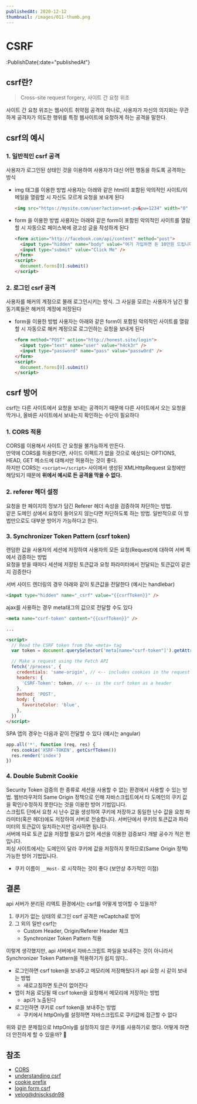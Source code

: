 ```yaml
---
publishedAt: 2020-12-12
thumbnail: /images/011-thumb.png
---
```


# CSRF

:PublishDate{:date="publishedAt"}

## csrf란?

> Cross-site request forgery, 사이트 간 요청 위조

사이트 간 요청 위조는 웹사이트 취약점 공격의 하나로, 사용자가 자신의 의지와는 무관하게 공격자가 의도한 행위를 특정 웹사이트에 요청하게 하는 공격을 말한다.

## csrf의 예시

### 1. 일반적인 csrf 공격

사용자가 로그인된 상태인 것을 이용하여 사용자가 대신 어떤 행동을 하도록 공격하는 방식

- img 태그를 이용한 방법
  사용자는 아래와 같은 html이 포함된 악의적인 사이트/이메일을 열람할 시 자신도 모르게 요청을 보내게 된다

  ```html
  <img src="https://mysite.com/user?action=set-pw&pw=1234" width="0" height="0" />
  ```

- form 을 이용한 방법
  사용자는 아래와 같은 form이 포함된 악의적인 사이트를 열람할 시 자동으로 페이스북에 광고성 글을 작성하게 된다

  ```html
  <form action="http://facebook.com/api/content" method="post">
    <input type="hidden" name="body" value="여기 가입하면 돈 10만원 드립니다." />
    <input type="submit" value="Click Me" />
  </form>
  <script>
    document.forms[0].submit()
  </script>
  ```

### 2. 로그인 csrf 공격

사용자를 해커의 계정으로 몰래 로그인시키는 방식. 그 사실을 모르는 사용자가 남긴 활동기록들은 해커의 계정에 저장된다

- form을 이용한 방법
  사용자는 아래와 같은 form이 포함된 악의적인 사이트를 열람할 시 자동으로 해커 계정으로 로그인하는 요청을 보내게 된다

  ```html
  <form method="POST" action="http://honest.site/login">
    <input type="text" name="user" value="h4ck3r" />
    <input type="password" name="pass" value="passw0rd" />
  </form>
  <script>
    document.forms[0].submit()
  </script>
  ```

## csrf 방어

csrf는 다른 사이트에서 요청을 보내는 공격이기 때문에 다른 사이트에서 오는 요청을 막거나, 올바른 사이트에서 보내는지 확인하는 수단이 필요하다

### 1. CORS 적용

CORS를 이용해서 사이트 간 요청을 불가능하게 만든다. <br>
만약에 CORS를 허용한다면, 사이드 이펙트가 없을 것으로 예상되는 OPTIONS, HEAD, GET 메소드에 대해서만 허용하는 것이 좋다.<br>
하지만 CORS는 `<script></script>` 사이에서 생성된 XMLHttpRequest 요청에만 해당되기 때문에 **위에서 예시로 든 공격을 막을 수 없다.**

### 2. referer 헤더 설정

요청을 한 페이지의 정보가 담긴 Referer 헤더 속성을 검증하여 차단하는 방법.<br>
같은 도메인 상에서 요청이 들어오지 않는다면 차단하도록 하는 방법. 일반적으로 이 방법만으로도 대부분 방어가 가능하다고 한다.

### 3. Synchronizer Token Pattern (csrf token)

랜덤한 값을 사용자의 세션에 저장하여 사용자의 모든 요청(Request)에 대하여 서버 쪽에서 검증하는 방법<br>
요청을 받을 때마다 세션에 저장된 토큰값과 요청 파라미터에서 전달되는 토큰값이 같은지 검증한다

서버 사이드 렌더링의 경우 아래와 같이 토큰값을 전달한다 (예시는 handlebar)

```html
<input type="hidden" name="_csrf" value="{{csrfToken}}" />
```

ajax를 사용하는 경우 meta태그의 값으로 전달할 수도 있다

```html
<meta name="csrf-token" content="{{csrfToken}}" />

...

<script>
  // Read the CSRF token from the <meta> tag
  var token = document.querySelector('meta[name="csrf-token"]').getAttribute('content')

  // Make a request using the Fetch API
  fetch('/process', {
    credentials: 'same-origin', // <-- includes cookies in the request
    headers: {
      'CSRF-Token': token, // <-- is the csrf token as a header
    },
    method: 'POST',
    body: {
      favoriteColor: 'blue',
    },
  })
</script>
```

SPA 앱의 경우는 다음과 같이 전달할 수 있다 (예시는 angular)

```javascript
app.all('*', function (req, res) {
  res.cookie('XSRF-TOKEN', getCsrfToken())
  res.render('index')
})
```

### 4. Double Submit Cookie

Security Token 검증의 한 종류로 세션을 사용할 수 없는 환경에서 사용할 수 있는 방법. 웹브라우저의 Same Origin 정책으로 인해 자바스크립트에서 타 도메인의 쿠키 값을 확인/수정하지 못한다는 것을 이용한 방어 기법입니다.<br>
스크립트 단에서 요청 시 난수 값을 생성하여 쿠키에 저장하고 동일한 난수 값을 요청 파라미터(혹은 헤더)에도 저장하여 서버로 전송합니다. 서버단에서 쿠키의 토큰값과 파라미터의 토큰값이 일치하는지만 검사하면 됩니다.<br>
서버에 따로 토큰 값을 저장할 필요가 없어 세션을 이용한 검증보다 개발 공수가 적은 편입니다.<br>
피싱 사이트에서는 도메인이 달라 쿠키에 값을 저장하지 못하므로(Same Origin 정책) 가능한 방어 기법입니다.<br>

- 쿠키 이름이 `__Host-` 로 시작하는 것이 좋다 (보안상 추가적인 이점)

## 결론

api 서버가 분리된 리액트 환경에서는 csrf를 어떻게 방어할 수 있을까?

1. 쿠키가 없는 상태의 로그인 csrf 공격은 reCaptcha로 방어
2. 그 외의 일반 csrf는
   - Custom Header, Origin/Referer Header 체크
   - Synchronizer Token Pattern 적용

이렇게 생각했지만, api 서버에서 자바스크립트 파일을 보내주는 것이 아니라서 Synchronizer Token Pattern을 적용하기가 쉽지 않다..

- 로그인하면 csrf token을 보내주고 메모리에 저장해뒀다가 api 요청 시 같이 보내는 방법
  - 새로고침하면 토큰이 없어진다
- 앱이 처음 로딩될 때 csrf token을 요청해서 메모리에 저장하는 방법
  - api가 노출된다
- 로그인하면 쿠키로 csrf token을 보내주는 방법
  - 쿠키에서 httpOnly를 설정하면 자바스크립트로 쿠키값에 접근할 수 없다

위와 같은 문제점으로 httpOnly를 설정하지 않은 쿠키를 사용하기로 했다. 어떻게 하면 더 안전하게 할 수 있을까? 🤔

## 참조

- [CORS](https://homoefficio.github.io/2015/07/21/Cross-Origin-Resource-Sharing/)
- [understanding csrf](https://github.com/pillarjs/understanding-csrf)
- [cookie prefix](https://cheatsheetseries.owasp.org/cheatsheets/Cross-Site_Request_Forgery_Prevention_Cheat_Sheet.html#cookie-with-__host-prefix)
- [login form csrf](https://www.netsparker.com/web-vulnerability-scanner/vulnerabilities/cross-site-request-forgery-in-login-form/)
- [velog@dnjscksdn98](https://velog.io/@dnjscksdn98/Network-CSRF%EB%9E%80)
  <br>
